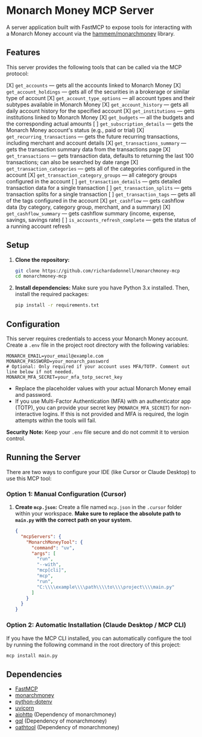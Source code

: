 # Monarch Money MCP Server

A server application built with FastMCP to expose tools for interacting with a Monarch Money account via the [hammem/monarchmoney](https://github.com/hammem/monarchmoney) library.

## Features

This server provides the following tools that can be called via the MCP protocol:

[X] `get_accounts` — gets all the accounts linked to Monarch Money
[X] `get_account_holdings` — gets all of the securities in a brokerage or similar type of account
[X] `get_account_type_options` — all account types and their subtypes available in Monarch Money
[X] `get_account_history` — gets all daily account history for the specified account
[X] `get_institutions` — gets institutions linked to Monarch Money
[X] `get_budgets` — all the budgets and the corresponding actual amounts
[ ] `get_subscription_details` — gets the Monarch Money account's status (e.g., paid or trial)
[X] `get_recurring_transactions` — gets the future recurring transactions, including merchant and account details
[X] `get_transactions_summary` — gets the transaction summary data from the transactions page
[X] `get_transactions` — gets transaction data, defaults to returning the last 100 transactions; can also be searched by date range
[X] `get_transaction_categories` — gets all of the categories configured in the account
[X] `get_transaction_category_groups` — all category groups configured in the account
[ ] `get_transaction_details` — gets detailed transaction data for a single transaction
[ ] `get_transaction_splits` — gets transaction splits for a single transaction
[ ] `get_transaction_tags` — gets all of the tags configured in the account
[X] `get_cashflow` — gets cashflow data (by category, category group, merchant, and a summary)
[X] `get_cashflow_summary` — gets cashflow summary (income, expense, savings, savings rate)
[ ] `is_accounts_refresh_complete` — gets the status of a running account refresh

## Setup

1.  **Clone the repository:**
    ```bash
    git clone https://github.com/richardadonnell/monarchmoney-mcp
    cd monarchmoney-mcp
    ```
2.  **Install dependencies:**
    Make sure you have Python 3.x installed. Then, install the required packages:
    ```bash
    pip install -r requirements.txt
    ```

## Configuration

This server requires credentials to access your Monarch Money account. Create a `.env` file in the project root directory with the following variables:

```dotenv
MONARCH_EMAIL=your_email@example.com
MONARCH_PASSWORD=your_monarch_password
# Optional: Only required if your account uses MFA/TOTP. Comment out line below if not needed.
MONARCH_MFA_SECRET=your_mfa_totp_secret_key
```

- Replace the placeholder values with your actual Monarch Money email and password.
- If you use Multi-Factor Authentication (MFA) with an authenticator app (TOTP), you can provide your secret key (`MONARCH_MFA_SECRET`) for non-interactive logins. If this is not provided and MFA is required, the login attempts within the tools will fail.

**Security Note:** Keep your `.env` file secure and do not commit it to version control.

## Running the Server

There are two ways to configure your IDE (like Cursor or Claude Desktop) to use this MCP tool:

### Option 1: Manual Configuration (Cursor)

1.  **Create `mcp.json`:** Create a file named `mcp.json` in the `.cursor` folder within your workspace. **Make sure to replace the absolute path to `main.py` with the correct path on your system.**

    ```json
    {
      "mcpServers": {
        "MonarchMoneyTool": {
          "command": "uv",
          "args": [
            "run",
            "--with",
            "mcp[cli]",
            "mcp",
            "run",
            "C:\\\\example\\\\path\\\\to\\\\project\\\\main.py"
          ]
        }
      }
    }
    ```

### Option 2: Automatic Installation (Claude Desktop / MCP CLI)

If you have the MCP CLI installed, you can automatically configure the tool by running the following command in the root directory of this project:

```bash
mcp install main.py
```

## Dependencies

- [FastMCP](https://github.com/AutonomousResearchGroup/FastMCP)
- [monarchmoney](https://github.com/hammem/monarchmoney)
- [python-dotenv](https://github.com/theskumar/python-dotenv)
- [uvicorn](https://www.uvicorn.org/)
- [aiohttp](https://docs.aiohttp.org/en/stable/) (Dependency of monarchmoney)
- [gql](https://gql.readthedocs.io/en/latest/) (Dependency of monarchmoney)
- [oathtool](https://www.nongnu.org/oath-toolkit/oathtool.1.html) (Dependency of monarchmoney)

